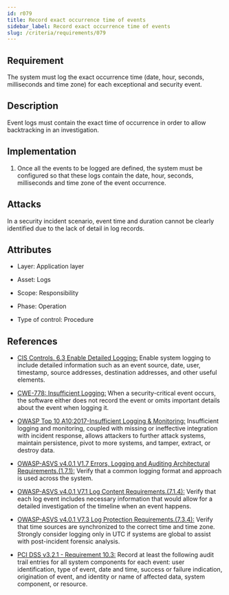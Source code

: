 ```yaml
---
id: r079
title: Record exact occurrence time of events
sidebar_label: Record exact occurrence time of events
slug: /criteria/requirements/079
---
```


## Requirement

The system must log
the exact occurrence time
(date, hour, seconds, milliseconds and time zone)
for each exceptional
and security event.

## Description

Event logs
must contain the exact time of occurrence
in order to allow backtracking
in an investigation.

## Implementation

1. Once all the events
to be logged are defined,
the system must be configured
so that these logs contain the date,
hour, seconds, milliseconds
and time zone of the event occurrence.

## Attacks

In a security incident scenario,
event time and duration
cannot be clearly identified
due to the lack of detail in log records.

## Attributes

- Layer: Application layer

- Asset: Logs

- Scope: Responsibility

- Phase: Operation

- Type of control: Procedure

## References

- [CIS Controls. 6.3 Enable Detailed Logging:](https://www.cisecurity.org/controls/)
Enable system logging
to include detailed information
such as an event source,
date, user, timestamp,
source addresses, destination addresses,
and other useful elements.

- [CWE-778: Insufficient Logging:](https://cwe.mitre.org/data/definitions/778.html)
When a security-critical event occurs,
the software either does not record the event
or omits important details
about the event when logging it.

- [OWASP Top 10 A10:2017-Insufficient Logging & Monitoring:](https://owasp.org/www-project-top-ten/OWASP_Top_Ten_2017/Top_10-2017_A10-Insufficient_Logging%252526Monitoring)
Insufficient logging and monitoring,
coupled with missing
or ineffective integration
with incident response,
allows attackers to further attack systems,
maintain persistence,
pivot to more systems,
and tamper, extract,
or destroy data.

- [OWASP-ASVS v4.0.1 V1.7 Errors, Logging and Auditing Architectural Requirements.(1.7.1):](https://owasp.org/www-pdf-archive/OWASP_Application_Security_Verification_Standard_4.0-en.pdf)
Verify that a common logging format
and approach is used across the system.

- [OWASP-ASVS v4.0.1 V7.1 Log Content Requirements.(7.1.4):](https://owasp.org/www-pdf-archive/OWASP_Application_Security_Verification_Standard_4.0-en.pdf)
Verify that each log event
includes necessary information
that would allow for a detailed investigation
of the timeline
when an event happens.

- [OWASP-ASVS v4.0.1 V7.3 Log Protection Requirements.(7.3.4):](https://owasp.org/www-pdf-archive/OWASP_Application_Security_Verification_Standard_4.0-en.pdf)
Verify that time sources
are synchronized to the correct time
and time zone.
Strongly consider logging only
in UTC if systems are global to assist
with post-incident forensic analysis.

- [PCI DSS v3.2.1 - Requirement 10.3:](https://www.pcisecuritystandards.org/documents/PCI_DSS_v3-2-1.pdf)
Record at least the following audit trail entries
for all system components
for each event: user identification,
type of event, date and time,
success or failure indication,
origination of event,
and identity or name of affected data,
system component, or resource.
